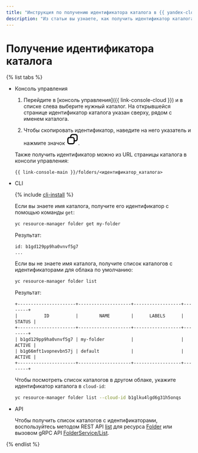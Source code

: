 ```yaml
---
title: "Инструкция по получению идентификатора каталога в {{ yandex-cloud }}"
description: "Из статьи вы узнаете, как получить идентификатор каталога в {{ yandex-cloud }}."
---
```


# Получение идентификатора каталога

{% list tabs %}

- Консоль управления

  1. Перейдите в [консоль управления]({{ link-console-cloud }}) и в списке слева выберите нужный каталог. На открывшейся странице идентификатор каталога указан сверху, рядом с именем каталога.
  
  1. Чтобы скопировать идентификатор, наведите на него указатель и нажмите значок ![image](../../../_assets/console-icons/copy.svg).
  
  Также получить идентификатор можно из URL страницы каталога в консоли управления:
  
  ```
  {{ link-console-main }}/folders/<идентификатор_каталога>
  ```

- CLI

  {% include [cli-install](../../../_includes/cli-install.md) %}

  Если вы знаете имя каталога, получите его идентификатор с помощью команды `get`:

  ```bash
  yc resource-manager folder get my-folder
  ```

  Результат:

  ```
  id: b1gd129pp9ha0vnvf5g7
  ...
  ```

  Если вы не знаете имя каталога, получите список каталогов с идентификаторами для облака по умолчанию:

  ```bash
  yc resource-manager folder list
  ```

  Результат:

  ```
  +----------------------+--------------------+------------------+--------+
  |          ID          |        NAME        |      LABELS      | STATUS |
  +----------------------+--------------------+------------------+--------+
  | b1gd129pp9ha0vnvf5g7 | my-folder          |                  | ACTIVE |
  | b1g66mft1vopnevbn57j | default            |                  | ACTIVE |
  +----------------------+--------------------+------------------+--------+
  ```

  Чтобы посмотреть список каталогов в другом облаке, укажите идентификатор каталога в `cloud-id`:

  ```bash
  yc resource-manager folder list --cloud-id b1glku4lgd6g31h5onqs
  ```

- API

  Чтобы получить список каталогов с идентификаторами, воспользуйтесь методом REST API [list](../../api-ref/Folder/list.md) для ресурса [Folder](../../api-ref/Folder/index.md) или вызовом gRPC API [FolderService/List](../../api-ref/grpc/folder_service.md#List).

{% endlist %}
